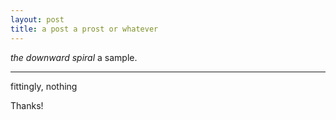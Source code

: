 ```yaml
---
layout: post
title: a post a prost or whatever
---
```


*the downward spiral* a sample.

-----

fittingly, nothing

Thanks!
